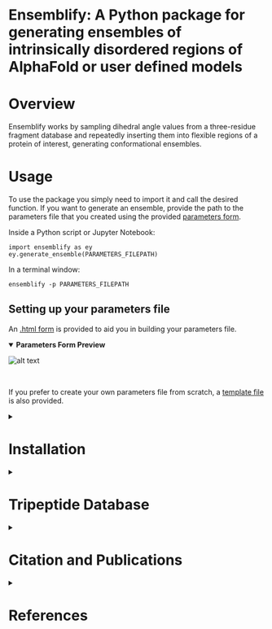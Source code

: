 # Ensemblify: A Python package for generating ensembles of intrinsically disordered regions of AlphaFold or user defined models

# Overview
Ensemblify works by sampling dihedral angle values from a three-residue fragment database and repeatedly inserting them into flexible regions of a protein of interest, generating conformational ensembles.

# Usage
To use the package you simply need to import it and call the desired function. If you want to generate an ensemble, provide the path to the parameters file that you created using the provided [parameters form](#setting-up-your-parameters-file).

Inside a Python script or Jupyter Notebook:

    import ensemblify as ey
    ey.generate_ensemble(PARAMETERS_FILEPATH)

In a terminal window:

    ensemblify -p PARAMETERS_FILEPATH

## Setting up your parameters file
An [.html form](docs/assets/parameters_form.html) is provided to aid you in building your parameters file.
<details open>  
  <summary><b>Parameters Form Preview</b></summary>

  ![alt text](docs/assets/parameters_form_preview_.svg)
</details>
<br>

If you prefer to create your own parameters file from scratch, a [template file](docs/assets/parameters_template.yaml) is also provided.

<details><summary>

# Installation

</summary>    

## Ensemblify Python Package
It is heavily recommended to install Ensemblify in a dedicated virtual environment. You can create a new virtual environment using your favorite virtual environment manager. Examples shown will use `conda`. If you want to download `conda` you can do so through their [website](https://conda.io/projects/conda/en/latest/user-guide/install/index.html).

First create a folder to store downloaded files throughout the installation:

    mkdir -p ~/ensemblify_installation
    cd ~/ensemblify_installation

Then download the ensemblify source code from this repository along with the provided conda environment file and create your `ensemblify_env` conda environment with all of Ensemblify's python dependencies installed by running:

    wget https://github.com/npfernandes/ensemblify/archive/refs/heads/main.zip
    unzip main.zip
    cd ensemblify-main
    conda env create -f environment.yml

Finally install the ensemblify python package it into your newly created `ensemblify_env` conda environment.

    conda activate ensemblify_env
    pip install -e .

<!-- You can create a new environment named `ensemblify_env`, download the ensemblify source code from this repository and install it in your `ensemblify_env` environment (along with all its python dependencies) by running:

    conda env create ensemblify_env
    conda activate ensemblify_env
    wget https://github.com/npfernandes/ensemblify/archive/refs/heads/main.zip
    unzip main.zip
    cd ensemblify-main
    pip install -e .

If you want to create a new `ensemblify_env` environment with Ensemblify and all its necessary python dependencies already installed you can use the provided conda environment file by running:

    wget https://raw.githubusercontent.com/npfernandes/ensemblify/main/environment.yml
    conda env create -f environment.yml -->

<!-- The `ensemblify_env` environment should be activated before installing Ensemblify in the usual manner:

    conda activate ensemblify_env    
    conda install ensemblify

Alternatively, Ensemblify is available via the Python Package Index:
    
    conda activate ensemblify_env   
    pip install ensemblify --upgrade -->

## Third Party Software
Each of Ensemblify's modules has different dependencies to third_party software, so if you only plan on only using a certain module you do not have to install software required for others. The dependencies are:

- `generation` module: [PyRosetta](#pyrosetta), [FASPR](#faspr) and [PULCHRA](#pulchra).

- `conversion` module: [GROMACS](#gromacs), [Pepsi-SAXS](#pepsi-saxs) and optionally [BIFT](#bift).

- `analysis` module: no third_party software required.

- `reweighting` module: no third_party software required.

### PyRosetta
PyRosetta is a Python-based interface to the powerful Rosetta molecular modeling suite [[1]](#ref1). Its functionalities are used and extended through Ensemblify in order to generate conformational ensembles.

Start by activating your newly created `ensemblify_env` conda environment:

    conda activate ensemblify_env

Then, install the [`pyrosetta-installer`](https://pypi.org/project/pyrosetta-installer/) Python package, kindly provided by RosettaCommons, to aid in the `pyrosetta` installation.

    pip install pyrosetta-installer 

Use `pyrosetta-installer` to download (~ 1.6 GB) and install `pyrosetta` (note the distributed and serialization parameters):

    python -c 'import pyrosetta_installer; pyrosetta_installer.install_pyrosetta(distributed=True,serialization=True)'

To test your `pyrosetta` installation, you can type in a terminal:

    python -c 'import pyrosetta.distributed; pyrosetta.distributed.init()'

If this step does not produce a complaint or error, your installation has been successful.

Remember to re-activate the `ensemblify_env` conda environment each time you wish to run code that uses `pyrosetta`.

### FASPR

FASPR is an ultra-fast and accurate program for deterministic protein sidechain packing [[2]](#ref2).

You will need to compile the provided FASPR source-code.

For UNIX or Linux users run:

    conda activate ensemblify_env
    cd ~/ensemblify_installation/ensemblify-main/src/ensemblify/third_party/FASPR-master/
<!-- cd $CONDA_PREFIX/lib/python3.10/ensemblify/third_party/FASPR-master/ -->
    g++ -O3 --fast-math -o FASPR src/*.cpp

For Mac users run:
    
    conda activate ensemblify_env
    cd ~/ensemblify_installation/ensemblify-main/src/ensemblify/third_party/FASPR-master/
<!-- cd $CONDA_PREFIX/lib/python3.10/ensemblify/third_party/FASPR-master/ -->
    g++ -03 -fast-math -o FASPR src/*.cpp

or

    conda activate ensemblify_env
    cd ~/ensemblify_installation/ensemblify-main/src/ensemblify/third_party/FASPR-master/
<!-- cd $CONDA_PREFIX/lib/python3.10/ensemblify/third_party/FASPR-master/ -->
    g++ -03 -o FASPR src/*.cpp

To register `faspr` as an alias for your FASPR executable in your bash shell run:

    PATH_TO_FASPR_EXECUTABLE=$(realpath FASPR)
    echo "alias faspr='$PATH_TO_FASPR_EXECUTABLE'" >> ~/.bashrc

### PULCHRA
PULCHRA (PowerfUL CHain Restoration Algorithm) is a program for reconstructing full-atom protein models from reduced representations [[3]](#ref3).

You will need to compile the provided PULCHRA modified source-code, by running:

    conda activate ensemblify_env
    cd ~/ensemblify_installation/ensemblify-main/src/ensemblify/third_party/pulchra-master/
<!-- cd $CONDA_PREFIX/lib/python3.10/ensemblify/third_party/pulchra-master/ -->
    cc -O3 -o pulchra pulchra_CHANGED.c pulchra_data.c -lm

To register `pulchra` as an alias for your PULCHRA executable in your bash shell run:

    PATH_TO_PULCHRA_EXECUTABLE=$(realpath pulchra)
    echo "alias pulchra='$PATH_TO_PULCHRA_EXECUTABLE'" >> ~/.bashrc 

### GROMACS
GROMACS is a molecular dynamics package mainly designed for simulations of proteins, lipids, and nucleic acids [[4]](#ref4).
It comes with a large selection of flexible tools for trajectory analysis and the output formats are also supported by all major analysis and visualisation packages.

You will need to download and compile the GROMACS source code from their [website](https://ftp.gromacs.org/gromacs/gromacs-2024.2.tar.gz).

For UNIX or Linux users run:

    conda activate ensemblify_env
    cd ~/ensemblify_installation/ensemblify-main/src/ensemblify/third_party/GROMACS/
<!-- cd $CONDA_PREFIX/lib/python3.10/ensemblify/third_party/GROMACS/ -->
    wget -O gromacs-2024.2.tar.gz https://zenodo.org/records/11148655/files/gromacs-2024.2.tar.gz?download=1

After downloading the GROMACS source-code, you can build it following the [GROMACS installation instructions](https://manual.gromacs.org/documentation/current/install-guide/index.html).

For UNIX or Linux users run:

    tar xfz gromacs-2024.2.tar.gz
    cd gromacs-2024.2
    mkdir build
    cd build
    cmake .. -DGMX_BUILD_OWN_FFTW=ON -DREGRESSIONTEST_DOWNLOAD=ON
    make
    make check
    sudo make install
    source /usr/local/gromacs/bin/GMXRC

The `gmx` command should already be registered as an alias for your GROMACS installation.

### PEPSI-SAXS
Pepsi-SAXS (Polynomial Expansions of Protein Structures and Interactions - SAXS) is an adaptive method for rapid and accurate computation of small-angle X-ray scattering (SAXS) profiles from atomistic protein models [[5]](#ref5).

You will need to download and unzip the Pepsi-SAXS executable from their [website](https://team.inria.fr/nano-d/software/pepsi-saxs/).

For UNIX or Linux users run:

    conda activate ensemblify_env
    cd ~/ensemblify_installation/ensemblify-main/src/ensemblify/third_party/Pepsi-SAXS/Linux_3.0/
<!-- cd $CONDA_PREFIX/lib/python3.10/ensemblify/third_party/Pepsi-SAXS/Linux_3.0/ -->
    wget -O Pepsi-SAXS-Linux.zip https://files.inria.fr/NanoDFiles/Website/Software/Pepsi-SAXS/Linux/3.0/Pepsi-SAXS-Linux.zip
    unzip Pepsi-SAXS-Linux.zip

For MacOS users run:

    conda activate ensemblify_env
    cd ~/ensemblify_installation/ensemblify-main/src/ensemblify/third_party/Pepsi-SAXS/MacOS_2.6/
<!-- cd $CONDA_PREFIX/lib/python3.10/ensemblify/third_party/Pepsi-SAXS/MacOS_2.6/ -->
    curl -O Pepsi-SAXS-MacOS.zip https://files.inria.fr/NanoDFiles/Website/Software/Pepsi-SAXS/MacOS/2.6/Pepsi-SAXS.zip
    unzip Pepsi-SAXS-MacOS.zip

To register `pepsi-saxs` as an alias for your Pepsi-SAXS executable in your bash shell run:

    PATH_TO_Pepsi-SAXS_EXECUTABLE=$(realpath Pepsi-SAXS)
    echo "alias pepsi-saxs='PATH_TO_Pepsi-SAXS_EXECUTABLE'" >> ~/.bashrc

### BIFT
Bayesian indirect Fourier transformation (BIFT) of small-angle experimental data allows for an estimation of parameters that describe the data [[6]](#ref6). Larsen *et al.* show in [[7]](#ref7) that BIFT can identify whether the experimental error in small-angle scattering data is over or underestimated. Here we use their implementation of this method to make this determination and scale the error values accordingly.

You will need to compile the provided BIFT source-code by running:
    
    conda activate ensemblify_env
    cd ~/ensemblify_installation/ensemblify-main/src/ensemblify/third_party/BIFT/
<!-- cd $CONDA_PREFIX/lib/python3.10/ensemblify/third_party/BIFT/ -->
    gfortran -march=native -O3 bift.f -o bift

- the `-march=native` flag may be replaced with `-m64` or `-m32`, and it may be necessary to include the `-static` flag depending on which system you are on.

To register `bift` as an alias for your BIFT executable in your bash shell run:

    PATH_TO_BIFT_EXECUTABLE=$(realpath bift)
    echo "alias bift='PATH_TO_BIFT_EXECUTABLE'" >> ~/.bashrc
</details>

<details>  
  <summary>
  
  # Tripeptide Database
  
  </summary>   

Ensemblify provides a three-residue fragment (tripeptide) database from which to sample dihedral angles. As described by González-Delgado *et al.* in [[8]](#ref8), this database was built by extracting dihedral angles from structures taken from the SCOPe [[9]](#ref9) [[10]](#ref10) 2.07 release, a curated database of high-resolution experimentally determined protein structures.
In total, 6,740,433 tripeptide dihedral angle values were extracted, making up the *all* dataset. A structurally filtered dataset, *coil*, was generated by removing tripeptides contained in α-helices or β-strands, reducing the number of tripeptide dihedral angle values to 3,141,877.

## Using your own database
Ensemblify can sample dihedral angles from any file in a supported format (currently .pkl or .csv), structured according to [Database Structure](#database-structure). Tripeptide sampling mode will only work if a tripeptide database is provided. However, single residue sampling mode will work even when you provide a tripeptide database.

### Database Structure

#### Tripeptide Database
Your database must contain at least 10 columns: 9 containing the Phi, Psi and Omega angles for each residue of the triplet (**in radians**) and 1 with the string identification of the fragment they make up. Any additional columns will be ignored.

| fragment | Omega_res_1 | Phi_res_1 | Psi_res_1 | Omega_res_2 | Phi_res_2 | Psi_res_2 | Omega_res_3 | Phi_res_3 | Phi_res_3 |
| :---: | :---: | :---: | :---: |  :---: |  :---: |  :---: |  :---: |  :---: |  :---: |
| AAA | 3.136433 | -1.696219 | 1.100253 | -3.140388 | -2.765840 | 2.675006 | 3.140606 | -2.006085 | 2.063136 |
| ... | ... | ... | ... | ... | ... | ... | ... | ... | ... |
| VYV | -3.135116 | -2.503945 | -0.949731 | -3.119968 | 1.407456 | 1.979130 | -3.112883 | -2.592680 | 2.573798 |

#### Single Residue Database
Your database must contain at least 4 columns: 3 containing the Phi, Psi and Omega angles for each residue (**in radians**)  and 1 with the string identification of the residue. Any additional columns will be ignored. Note the '2' suffix in the column names which help with compatibility between single residue and tripeptide sampling modes.

| residue | Omega_res_2 | Phi_res_2 | Psi_res_2 |
| :---: | :---: | :---: | :---: |
| A | -3.140388 | -2.765840 | 2.675006 |
| ... | ... | ... | ... |
| Y | -3.119968 | 1.407456 | 1.979130 |

</details>

<details>  
  <summary>
  
  # Citation and Publications
  
  </summary>

If you use Ensemblify, please cite its original publication:

    PUB

</details>

<details>  
  <summary>
  
  # References
  
  </summary>    

<a id="ref1">[1]</a> S. Chaudhury, S. Lyskov and J. J. Gray, "PyRosetta: a script-based interface for implementing molecular modeling algorithms using Rosetta," *Bioinformatics*, vol. 26, no. 5, pp. 689-691, Mar. 2010 [[Link](https://doi.org/10.1093/bioinformatics/btq007)]

<a id="ref2">[2]</a> X. Huang, R. Pearce and Y. Zhang, "FASPR: an open-source tool for fast and accurate protein side-chain packing," *Bioinformatics*, vol. 36, no. 12, pp. 3758-3765, Jun. 2020 [[Link](https://doi.org/10.1093/bioinformatics/btaa234)]

<a id="ref3">[3]</a> P. Rotkiewicz and J. Skolnick, "Fast procedure for reconstruction of full-atom protein models from reduced representations," *Journal of Computational Chemistry*, vol. 29, no. 9, pp. 1460-1465, Jul. 2008 [[Link](https://doi.org/10.1002/jcc.20906)] 

<a id="ref4">[4]</a> S. Pronk, S. Páll, R. Schulz, P. Larsson, P. Bjelkmar, R. Apostolov, M.R. Shirts, and J.C. Smith et al., “GROMACS 4.5: A high-throughput and highly parallel open source molecular simulation toolkit,” *Bioinformatics*, vol. 29, no. 7, pp. 845–854 2013 [[Link](https://doi.org/10.1093/bioinformatics/btt055)].

<a id="ref5">[5]</a> S. Grudinin, M. Garkavenko and A. Kazennov, "Pepsi-SAXS: an adaptive method for rapid and accurate computation of small-angle X-ray scattering profiles," *Structural Biology*, vol. 73, no. 5, pp. 449-464, May 2017 [[Link](https://doi.org/10.1107/S2059798317005745)]

<a id="ref6">[6]</a> B. Vestergaard and S. Hansen, "Application of Bayesian analysis to indirect Fourier transformation in small-angle scattering," *Journal of Applied Crystallography*, vol. 39, no. 6, pp. 797-804, Dec. 2006 [[Link](https://doi.org/10.1107/S0021889806035291)] 

<a id="ref7">[7]</a> A. H. Larsen and M. C. Pedersen, "Experimental noise in small-angle scattering can be assessed using the Bayesian indirect Fourier transformation," *Journal of Applied Crystallography*, vol. 54, no. 5, pp. 1281-1289, Oct. 2021 [[Link](https://doi.org/10.1107/S1600576721006877)]

<a id="ref8">[8]</a> J. González-Delgado , P. Bernadó , P. Neuvial and J. Cortés, "Statistical proofs of the interdependence between nearest neighbor effects on polypeptide backbone conformations," *Journal of Structural Biology*, vol. 214, no. 4, p. 107907, Dec. 2022 [[Link](https://doi.org/10.1016/j.jsb.2022.107907)]

<a id="ref9">[9]</a> N. K. Fox, S. E. Brenner and J. M. Chandonia, "SCOPe: Structural Classification of Proteins—extended, integrating SCOP and ASTRAL data and classification of new structures," *Nucleic Acids Research*, vol. 42, no. D1, pp. D304-D309, Jan. 2014 [[Link](https://doi.org/10.1093/nar/gkt1240)] 

<a id="ref10">[10]</a> J. M. Chandonia, N. K. Fox and S. E. Brenner, "SCOPe: classification of large macromolecular structures in the structural classification of proteins—extended database," *Nucleic Acids Research*, vol. 47, no. D1, pp. D475–D481, Jan. 2019 [[Link](https://doi.org/10.1093/nar/gky1134)]

<!-- [9] A. Estaña, N. Sibille, E. Delaforge, M. Vaisset, J. Cortés and P. Bernadó, "Realistic Ensemble Models of Intrinsically Disordered Proteins Using a Structure-Encoding Coil Database," *Structure* vol.27, no.2, pp. 381-391.e2, Feb. 2019 [[Link](https://doi.org/10.1016/j.str.2018.10.016)] -->

<!-- [10] J. M. Chandonia, L. Guan, S. Lin, C. Yu, N. K. Fox and S. E. Brenner, "SCOPe: Improvements to the Structural Classification of Proteins—extended Database to facilitate Variant Interpretation and Machine Learning," *Nucleic Acids Research*, vol. 50, no. D1, pp. D553–D559, Jan. 2022 [[Link](https://doi.org/10.1093/nar/gkab1054)] -->

</details>